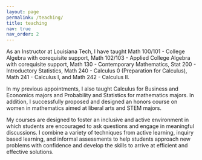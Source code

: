 ```yaml
---
layout: page
permalink: /teaching/
title: teaching
nav: true
nav_order: 2
---
```


As an Instructor at Louisiana Tech, I have taught Math 100/101 - College Algebra with corequisite support, Math 102/103 - Applied College Algebra with corequisite support, Math 130 - Contemporary Mathematics, Stat 200 - Introductory Statistics, Math 240 - Calculus 0 (Preparation for Calculus), Math 241 - Calculus I, and Math 242 - Calculus II.

In my previous appointments, I also taught Calculus for Business and Economics majors and Probability and Statistics for mathematics majors.  In addition, I successfully proposed and designed an honors course on women in mathematics aimed at liberal arts and STEM majors.

My courses are designed to foster an inclusive and active environment in which students are encouraged to ask questions and engage in meaningful discussions.  I combine a variety of techniques from active learning, inquiry based learning, and informal assessments to help students approach new problems with confidence and develop the skills to arrive at efficient and effective solutions.
